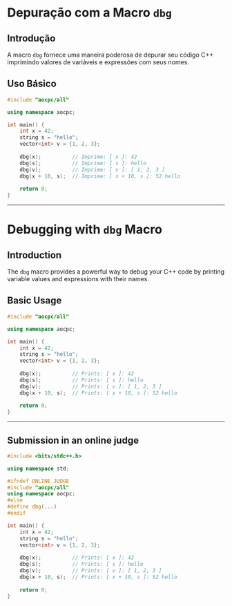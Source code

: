 # Depuração com a Macro `dbg`

## Introdução
A macro `dbg` fornece uma maneira poderosa de depurar seu código C++ imprimindo valores de variáveis e expressões com seus nomes.

## Uso Básico

```cpp
#include "aocpc/all"

using namespace aocpc;

int main() {
    int x = 42;
    string s = "hello";
    vector<int> v = {1, 2, 3};
    
    dbg(x);          // Imprime: [ x ]: 42
    dbg(s);          // Imprime: [ s ]: hello
    dbg(v);          // Imprime: [ v ]: [ 1, 2, 3 ]
    dbg(x + 10, s);  // Imprime: [ x + 10, s ]: 52 hello
    
    return 0;
}
```
----
# Debugging with `dbg` Macro

## Introduction
The `dbg` macro provides a powerful way to debug your C++ code by printing variable values and expressions with their names.

## Basic Usage

```cpp
#include "aocpc/all"

using namespace aocpc;

int main() {
    int x = 42;
    string s = "hello";
    vector<int> v = {1, 2, 3};
    
    dbg(x);          // Prints: [ x ]: 42
    dbg(s);          // Prints: [ s ]: hello
    dbg(v);          // Prints: [ v ]: [ 1, 2, 3 ]
    dbg(x + 10, s);  // Prints: [ x + 10, s ]: 52 hello
    
    return 0;
}
```
----
## Submission in an online judge

```cpp
#include <bits/stdc++.h>

using namespace std;

#ifndef ONLINE_JUDGE
#include "aocpc/all"
using namespace aocpc;
#else
#define dbg(...)
#endif

int main() {
    int x = 42;
    string s = "hello";
    vector<int> v = {1, 2, 3};
    
    dbg(x);          // Prints: [ x ]: 42
    dbg(s);          // Prints: [ s ]: hello
    dbg(v);          // Prints: [ v ]: [ 1, 2, 3 ]
    dbg(x + 10, s);  // Prints: [ x + 10, s ]: 52 hello
    
    return 0;
}
```